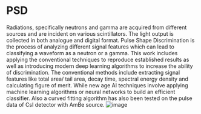 # PSD

Radiations, specifically neutrons and gamma are acquired from different sources and are incident on various scintillators. The light output is collected in both analogue and digital format. Pulse Shape Discrimination is the process of analyzing different signal features which can lead to classifying a waveform as a neutron or a gamma. This work includes applying the conventional techniques to reproduce established results as well as introducing modern deep learning algorithms to increase the ability of discrimination. The conventional methods include extracting signal features like total area/ tail area, decay time, spectral energy density and calculating figure of merit. While new age AI techniques involve applying machine learning algorithms or neural networks to build an efficient classifier. Also a curved fitting algorithm has also been tested on the pulse data of CsI detector with AmBe source.
![image](https://github.com/Sutirtha-github/PSD/assets/67169634/7b080015-2c9a-49b1-aaaf-469bce5b84d6)

